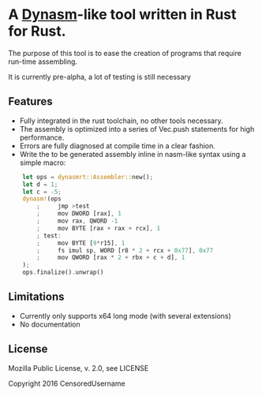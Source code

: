 # A [Dynasm](http://luajit.org/dynasm.html)-like tool written in Rust for Rust.

The purpose of this tool is to ease the creation of programs that require run-time assembling.

It is currently pre-alpha, a lot of testing is still necessary

## Features

- Fully integrated in the rust toolchain, no other tools necessary.
- The assembly is optimized into a series of Vec<u8>.push statements for high performance.
- Errors are fully diagnosed at compile time in a clear fashion.
- Write the to be generated assembly inline in nasm-like syntax using a simple macro:

```rust
    let ops = dynasmrt::Assembler::new();
    let d = 1;
    let c = -5;
    dynasm!(ops
        ;     jmp >test
        ;     mov DWORD [rax], 1
        ;     mov rax, QWORD -1
        ;     mov BYTE [rax + rax + rcx], 1
        ; test:
        ;     mov BYTE [9*r15], 1
        ;     fs imul sp, WORD [r8 * 2 + rcx + 0x77], 0x77
        ;     mov QWORD [rax * 2 + rbx + c + d], 1
    );
    ops.finalize().unwrap()
```

## Limitations

- Currently only supports x64 long mode (with several extensions)
- No documentation

## License

Mozilla Public License, v. 2.0, see LICENSE

Copyright 2016 CensoredUsername

